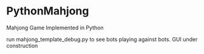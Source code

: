 # PythonMahjong
Mahjong Game Implemented in Python

run mahjong_template_debug.py to see bots playing against bots.
GUI under construction
